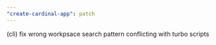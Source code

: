 ```yaml
---
"create-cardinal-app": patch
---
```


(cli) fix wrong workpsace search pattern conflicting with turbo scripts
